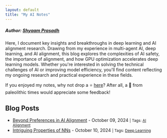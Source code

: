 ```yaml
---
layout: default
title: "My AI Notes"
---
```


##### Author: [Shyaam Prasadh](https://sprasadhpy.github.io)

Here, I document key insights and breakthroughs in deep learning and AI alignment research. Drawing from my experience in multi-agent AI, deep learning, and AI alignment, this blog explores the complexities of AI safety, the importance of alignment, and how GPU optimization accelerates deep learning models. Whether you're interested in solving the technical challenges of AI or improving model efficiency, you'll find content reflecting my ongoing research and practical experience in these fields.


If you enjoyed my notes, why not drop a ⭐ [here](https://github.com/sprasadhpy/myAInotes/tree/gh-pages)? After all,  a 🧠 from paleolithic times would appreciate some feedback!


<!-- Meta information for reading time and visit count -->
<div class="meta-info">
  <span id="estimated-reading-time"></span> 
  <span id="visit-count"></span>
</div>

## Blog Posts
<ul>
  <li>
    <a href="https://sprasadhpy.github.io/myAInotes/2024-10-09.html">Beyond Preferences in AI Alignment</a> - October 09, 2024 
    <span style="font-size: 0.85em;"> | Tags: <a href="/tags/AI-alignment">AI Alignment</a></span>
  </li>
  <li>
    <a href="https://sprasadhpy.github.io/myAInotes/2024-10-10.html">Intriguing Properties of NNs</a> - October 10, 2024 
    <span style="font-size: 0.85em;"> | Tags: <a href="/tags/Deep-Learning">Deep Learning</a></span>
  </li>
</ul>
